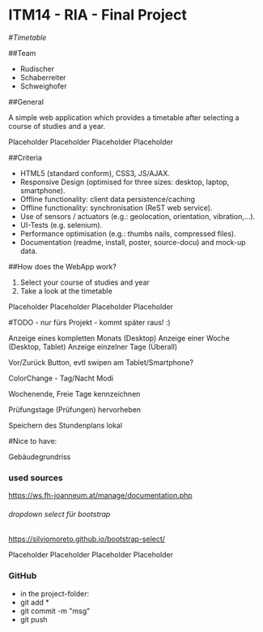 # ITM14 - RIA - Final Project 
#*Timetable*

##Team
* Rudischer
* Schaberreiter
* Schweighofer

##General

A simple web application which provides a timetable after selecting a course of studies and a year.

Placeholder
Placeholder
Placeholder
Placeholder


##Criteria

* HTML5 (standard conform), CSS3, JS/AJAX.
* Responsive Design (optimised for three sizes: desktop, laptop, smartphone).
* Offline functionality: client data persistence/caching
* Offline functionality: synchronisation (ReST web service).
* Use of sensors / actuators (e.g.: geolocation, orientation, vibration,...).
* UI-Tests (e.g. selenium).
* Performance optimisation (e.g.: thumbs nails, compressed files).
* Documentation (readme, install, poster, source-docu) and mock-up data.

##How does the WebApp work?

1. Select your course of studies and year
2. Take a look at the timetable

Placeholder
Placeholder
Placeholder
Placeholder

#TODO - nur fürs Projekt - kommt später raus! :)

Anzeige eines kompletten Monats (Desktop)
Anzeige einer Woche (Desktop, Tablet)
Anzeige einzelner Tage (Überall)

Vor/Zurück Button, evtl swipen am Tablet/Smartphone?

ColorChange - Tag/Nacht Modi

Wochenende, Freie Tage kennzeichnen

Prüfungstage (Prüfungen) hervorheben

Speichern des Stundenplans lokal

#Nice to have:

Gebäudegrundriss

### used sources

https://ws.fh-joanneum.at/manage/documentation.php

###### dropdown select für bootstrap 
https://silviomoreto.github.io/bootstrap-select/

Placeholder
Placeholder
Placeholder
Placeholder

### GitHub

* in the project-folder:
* git add *
* git commit -m "msg"
* git push

